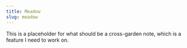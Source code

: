 ```yaml
---
title: Meadow
slug: meadow
---
```


This is a placeholder for what should be a cross-garden note, which is a feature I need to work on.